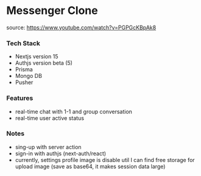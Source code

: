 # Messenger Clone

source: https://www.youtube.com/watch?v=PGPGcKBpAk8

### Tech Stack

- Nextjs version 15
- Authjs version beta (5)
- Prisma
- Mongo DB
- Pusher

### Features

- real-time chat with 1-1 and group conversation
- real-time user active status

### Notes

- sing-up with server action
- sign-in with authjs (next-auth/react)
- currently, settings profile image is disable util I can find free storage for upload image (save as base64, it makes session data large)
